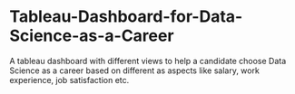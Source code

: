 # Tableau-Dashboard-for-Data-Science-as-a-Career
A tableau dashboard with different views to help a candidate choose Data Science as a career based on different as aspects like salary, work experience, job satisfaction etc.
